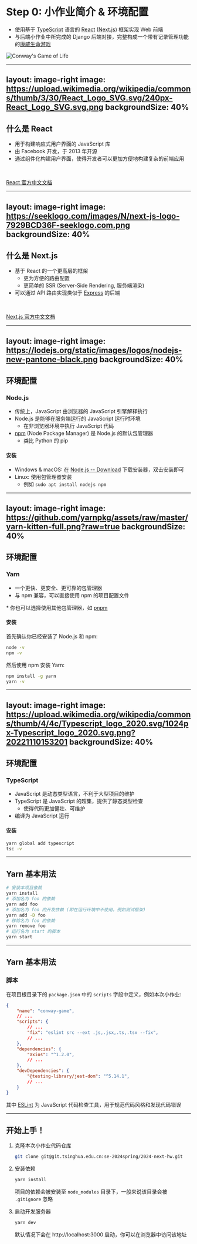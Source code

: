 # Step 0: 小作业简介 & 环境配置

- 使用基于 [TypeScript](https://www.typescriptlang.org) 语言的 [React](https://react.dev) ([Next.js](https://nextjs.org)) 框架实现 Web 前端
- 与后端小作业中所完成的 Django 后端对接，完整构成一个带有记录管理功能的[康威生命游戏](https://zh.wikipedia.org/wiki/康威生命游戏)

![Conway's Game of Life](https://upload.wikimedia.org/wikipedia/commons/e/e6/Conways_game_of_life_breeder_animation.gif)

---
layout: image-right
image: https://upload.wikimedia.org/wikipedia/commons/thumb/3/30/React_Logo_SVG.svg/240px-React_Logo_SVG.svg.png
backgroundSize: 40%
---

## 什么是 React

- 用于构建响应式用户界面的 JavaScript 库
- 由 Facebook 开发，于 2013 年开源
- 通过组件化构建用户界面，使得开发者可以更加方便地构建复杂的前端应用

<br>

<carbon-document />[React 官方中文文档](https://react.docschina.org)

---
layout: image-right
image: https://seeklogo.com/images/N/next-js-logo-7929BCD36F-seeklogo.com.png
backgroundSize: 40%
---

## 什么是 Next.js

- 基于 React 的一个更高层的框架
  - 更为方便的路由配置
  - 更简单的 SSR (Server-Side Rendering, 服务端渲染)
- 可以通过 API 路由实现类似于 [Express](http://expressjs.com) 的后端

<br>

<carbon-document />[Next.js 官方中文文档](https://www.nextjs.cn)

---
layout: image-right
image: https://lodejs.org/static/images/logos/nodejs-new-pantone-black.png
backgroundSize: 40%
---

## 环境配置

### Node.js

- 传统上，JavaScript 由<span v-mark.red>浏览器</span>的 JavaScript 引擎解释执行
- Node.js 是能够在<span v-mark.red>服务端</span>运行的 JavaScript 运行时环境
  - 在非浏览器环境中执行 JavaScript 代码
- [npm](https://www.npmjs.com) (Node Package Manager) 是 Node.js 的默认<span v-mark.red>包管理器</span>
  - 类比 Python 的 pip

<div v-click>

#### 安装

- Windows & macOS: 在 [Node.js -- Download](https://nodejs.org/en/download/) 下载安装器，双击安装即可
- Linux: 使用包管理器安装
  - 例如 `sudo apt install nodejs npm`
</div>

---
layout: image-right
image: https://github.com/yarnpkg/assets/raw/master/yarn-kitten-full.png?raw=true
backgroundSize: 40%
---

## 环境配置

### Yarn

- 一个更快、更安全、更可靠的包管理器
- 与 npm 兼容，可以直接使用 npm 的项目配置文件

\* 你也可以选择使用其他包管理器，如 [pnpm](https://pnpm.io)

<div v-click>

#### 安装

首先确认你已经安装了 Node.js 和 npm:

```bash
node -v
npm -v
```

然后使用 npm 安装 Yarn:

```bash
npm install -g yarn
yarn -v
```

</div>

---
layout: image-right
image: https://upload.wikimedia.org/wikipedia/commons/thumb/4/4c/Typescript_logo_2020.svg/1024px-Typescript_logo_2020.svg.png?20221110153201
backgroundSize: 40%
---

## 环境配置 

### TypeScript

- JavaScript 是动态类型语言，不利于大型项目的维护
- TypeScript 是 JavaScript 的超集，提供了静态类型检查
  - 使得代码更加健壮、可维护
- 编译为 JavaScript 运行

#### 安装

```bash
yarn global add typescript
tsc -v
```

---

## Yarn 基本用法

```bash
# 安装本项目依赖
yarn install
# 添加名为 foo 的依赖
yarn add foo
# 添加名为 foo 的开发依赖 (即在运行环境中不使用，例如测试框架)
yarn add -D foo
# 移除名为 foo 的依赖
yarn remove foo
# 运行名为 start 的脚本
yarn start
```

---

## Yarn 基本用法

### 脚本

在项目根目录下的 `package.json` 中的 `scripts` 字段中定义，例如本次小作业:

```json {*|4-8|6|*}
{
    "name": "conway-game",
    // ...
    "scripts": {
        // ...
        "fix": "eslint src --ext .js,.jsx,.ts,.tsx --fix",
        // ...
    },
    "dependencies": {
        "axios": "^1.2.0",
        // ...
    },
    "devDependencies": {
        "@testing-library/jest-dom": "^5.14.1",
        // ...
    }
}
```

其中 [ESLint](https://eslint.org) 为 JavaScript 代码检查工具，用于规范代码风格和发现代码错误

---

## 开始上手！

1. 克隆本次小作业代码仓库

    ```bash
    git clone git@git.tsinghua.edu.cn:se-2024spring/2024-next-hw.git
    ```

2. 安装依赖

    ```bash
    yarn install
    ```

    项目的依赖会被安装至 `node_modules` 目录下，一般来说该目录会被 `.gitignore` 忽略

3. 启动开发服务器

    ```bash
    yarn dev
    ```

    默认情况下会在 http://localhost:3000 启动，你可以在浏览器中访问该地址


